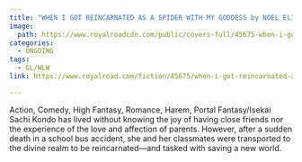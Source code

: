```yaml
---
title: "WHEN I GOT REINCARNATED AS A SPIDER WITH MY GODDESS by NOEL ELITIA"
image:
  path: https://www.royalroadcdn.com/public/covers-full/45675-when-i-got-reincarnated-as-a-spider-with-my-goddess.jpg
categories:
  - ONGOING
tags:
  - GL/WLW
link: https://www.royalroad.com/fiction/45675/when-i-got-reincarnated-as-a-spider-with-my-goddess

---
```

Action, Comedy, High Fantasy, Romance, Harem, Portal Fantasy/Isekai
Sachi Kondo has lived without knowing the joy of having close friends nor the experience of the love and affection of parents. However, after a sudden death in a school bus accident, she and her classmates were transported to the divine realm to be reincarnated—and tasked with saving a new world.

